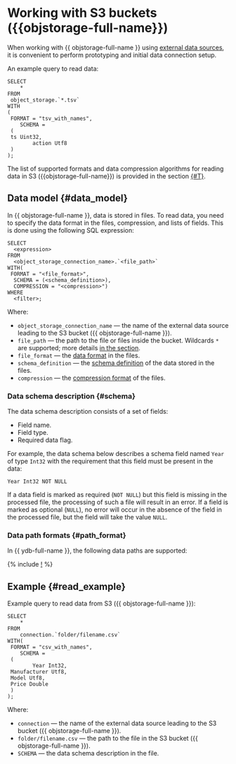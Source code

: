 # Working with S3 buckets ({{objstorage-full-name}})

When working with {{ objstorage-full-name }} using [external data sources](../../datamodel/external_data_source.md), it is convenient to perform prototyping and initial data connection setup.

An example query to read data:

```yql
SELECT
    *
FROM
 object_storage.`*.tsv`
WITH
(
 FORMAT = "tsv_with_names",
    SCHEMA =
 (
 ts Uint32,
        action Utf8
 )
);
```

The list of supported formats and data compression algorithms for reading data in S3 ({{objstorage-full-name}}) is provided in the section [{#T}](formats.md).

## Data model {#data_model}

In {{ objstorage-full-name }}, data is stored in files. To read data, you need to specify the data format in the files, compression, and lists of fields. This is done using the following SQL expression:

```yql
SELECT
  <expression>
FROM
  <object_storage_connection_name>.`<file_path>`
WITH(
 FORMAT = "<file_format>",
  SCHEMA = (<schema_definition>),
  COMPRESSION = "<compression>")
WHERE
  <filter>;
```

Where:

* `object_storage_connection_name` — the name of the external data source leading to the S3 bucket ({{ objstorage-full-name }}).
* `file_path` — the path to the file or files inside the bucket. Wildcards `*` are supported; more details [in the section](#path_format).
* `file_format` — the [data format](formats.md#formats) in the files.
* `schema_definition` — the [schema definition](#schema) of the data stored in the files.
* `compression` — the [compression format](formats.md#compression_formats) of the files.

### Data schema description {#schema}

The data schema description consists of a set of fields:

- Field name.
- Field type.
- Required data flag.

For example, the data schema below describes a schema field named `Year` of type `Int32` with the requirement that this field must be present in the data:

```text
Year Int32 NOT NULL
```

If a data field is marked as required (`NOT NULL`) but this field is missing in the processed file, the processing of such a file will result in an error. If a field is marked as optional (`NULL`), no error will occur in the absence of the field in the processed file, but the field will take the value `NULL`.

### Data path formats {#path_format}

In {{ ydb-full-name }}, the following data paths are supported:

{% include [!](_includes/path_format.md) %}

## Example {#read_example}

Example query to read data from S3 ({{ objstorage-full-name }}):

```yql
SELECT
    *
FROM
    connection.`folder/filename.csv`
WITH(
 FORMAT = "csv_with_names",
    SCHEMA =
 (
        Year Int32,
 Manufacturer Utf8,
 Model Utf8,
 Price Double
 )
);
```

Where:

* `connection` — the name of the external data source leading to the S3 bucket ({{ objstorage-full-name }}).
* `folder/filename.csv` — the path to the file in the S3 bucket ({{ objstorage-full-name }}).
* `SCHEMA` — the data schema description in the file.